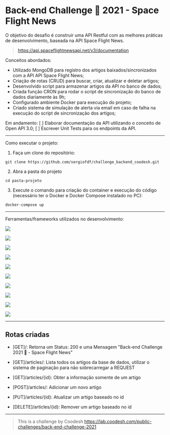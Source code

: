 # Back-end Challenge 🏅 2021 - Space Flight News

O objetivo do desafio é construir uma API Restful com as melhores práticas de desenvolvimento, baseada na API Space Flight News.
>https://api.spaceflightnewsapi.net/v3/documentation


Conceitos abordados:
- Utilizado MongoDB para registro dos artigos baixados/sincronizados com a API API Space Flight News;
- Criação de rotas (CRUD) para buscar, criar, atualizar e deletar artigos;
- Desenvolvido script para armazenar artigos da API no banco de dados;
- Criada função CRON para rodar o script de sincronização do banco de dados diariamente às 9h;
- Configurado ambiente Docker para execução do projeto;
- Criado sistema de simulação de alerta via email em caso de falha na execução do script de sincronização dos artigos;

Em andamento:
[ ] Elaborar documentação da API utilizando o conceito de Open API 3.0;
[ ] Escrever Unit Tests para os endpoints da API.

---

Como executar o projeto:
1. Faça um clone do repositório:

`git clone https://github.com/sergiofdf/challenge_backend_coodesh.git`

2. Abra a pasta do projeto

`cd pasta-projeto`

3. Execute o comando para criação do container e execução do código (necessário ter o Docker e Docker Compose instalado no PC):

`docker-compose up`

---

Ferramentas/frameworks utilizados no desenvolvimento:


 ![](https://img.shields.io/badge/Typescript-4.5.5-blue)

 ![](https://img.shields.io/badge/Node-14.17.2-green)

 ![](https://img.shields.io/badge/Express-4.17.2-yellow)

 ![](https://img.shields.io/badge/MongoDB-4.4.11-green)

 ![](https://img.shields.io/badge/Jest-27.4.7-blue)

 ![](https://img.shields.io/badge/Mongoose-6.1.7-red)

 ![](https://img.shields.io/badge/NodeSchedule-2.1.0-orange)

 ![](https://img.shields.io/badge/NodeMailer-6.7.2-purple)

 ![](https://img.shields.io/badge/Swagger-6.7.2-green)

 ![](https://img.shields.io/badge/Eslint-8.7.0-yellow)


 ---

## Rotas criadas

- [GET]/:  Retorna um Status: 200 e uma Mensagem "Back-end Challenge 2021 🏅 - Space Flight News"

- [GET]/articles/:   Lista todos os artigos da base de dados, utilizar o sistema de paginação para não sobrecarregar a REQUEST

- [GET]/articles/{id}: Obter a informação somente de um artigo

- [POST]/articles/: Adicionar um novo artigo

- [PUT]/articles/{id}: Atualizar um artigo baseado no id


- [DELETE]/articles/{id}: Remover um artigo baseado no id


---

> This is a challenge by Coodesh
> https://lab.coodesh.com/public-challenges/back-end-challenge-2021
